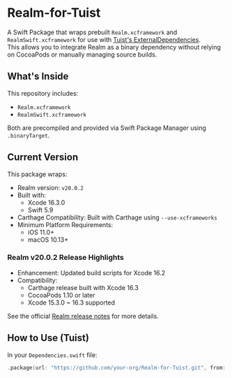 # Realm-for-Tuist

A Swift Package that wraps prebuilt `Realm.xcframework` and `RealmSwift.xcframework` for use with [Tuist's ExternalDependencies](https://docs.tuist.dev/en/guides/develop/projects/dependencies).  
This allows you to integrate Realm as a binary dependency without relying on CocoaPods or manually managing source builds.

## What's Inside

This repository includes:

- `Realm.xcframework`
- `RealmSwift.xcframework`

Both are precompiled and provided via Swift Package Manager using `.binaryTarget`.

## Current Version

This package wraps:

- Realm version: `v20.0.2`
- Built with:
  - Xcode 16.3.0
  - Swift 5.9
- Carthage Compatibility: Built with Carthage using `--use-xcframeworks`
- Minimum Platform Requirements:
  - iOS 11.0+
  - macOS 10.13+

### Realm v20.0.2 Release Highlights

- Enhancement: Updated build scripts for Xcode 16.2
- Compatibility:
  - Carthage release built with Xcode 16.3
  - CocoaPods 1.10 or later
  - Xcode 15.3.0 ~ 16.3 supported

See the official [Realm release notes](https://github.com/realm/realm-swift/releases/tag/v20.0.2) for more details.

## How to Use (Tuist)

In your `Dependencies.swift` file:

```swift
.package(url: "https://github.com/your-org/Realm-for-Tuist.git", from: "20.0.2")
